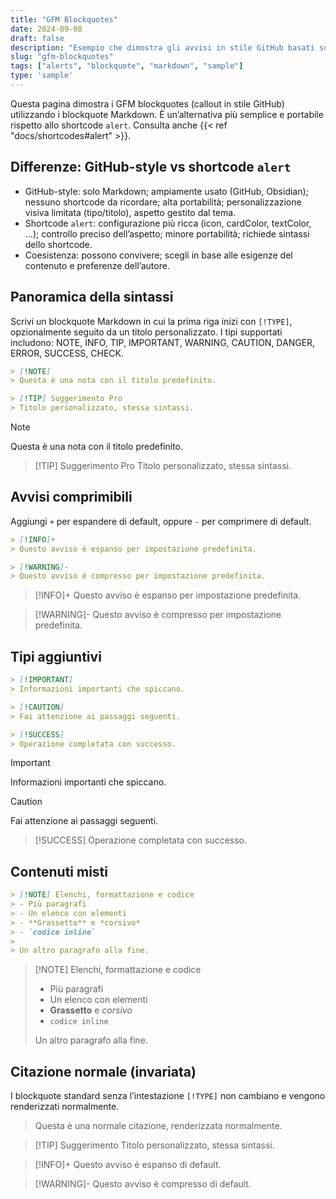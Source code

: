 ```yaml
---
title: "GFM Blockquotes"
date: 2024-09-08
draft: false
description: "Esempio che dimostra gli avvisi in stile GitHub basati sui blockquote."
slug: "gfm-blockquotes"
tags: ["alerts", "blockquote", "markdown", "sample"]
type: 'sample'
---
```


Questa pagina dimostra i GFM blockquotes (callout in stile GitHub) utilizzando i blockquote Markdown. È un’alternativa più semplice e portabile rispetto allo shortcode `alert`. Consulta anche {{< ref "docs/shortcodes#alert" >}}.

<!--more-->

## Differenze: GitHub-style vs shortcode `alert`

- GitHub-style: solo Markdown; ampiamente usato (GitHub, Obsidian); nessuno shortcode da ricordare; alta portabilità; personalizzazione visiva limitata (tipo/titolo), aspetto gestito dal tema.
- Shortcode `alert`: configurazione più ricca (icon, cardColor, textColor, ...); controllo preciso dell’aspetto; minore portabilità; richiede sintassi dello shortcode.
- Coesistenza: possono convivere; scegli in base alle esigenze del contenuto e preferenze dell’autore.

## Panoramica della sintassi

Scrivi un blockquote Markdown in cui la prima riga inizi con `[!TYPE]`, opzionalmente seguito da un titolo personalizzato. I tipi supportati includono: NOTE, INFO, TIP, IMPORTANT, WARNING, CAUTION, DANGER, ERROR, SUCCESS, CHECK.

```md
> [!NOTE]
> Questa è una nota con il titolo predefinito.

> [!TIP] Suggerimento Pro
> Titolo personalizzato, stessa sintassi.
```

> [!NOTE]
> Questa è una nota con il titolo predefinito.

> [!TIP] Suggerimento Pro
> Titolo personalizzato, stessa sintassi.

## Avvisi comprimibili

Aggiungi `+` per espandere di default, oppure `-` per comprimere di default.

```md
> [!INFO]+
> Questo avviso è espanso per impostazione predefinita.

> [!WARNING]-
> Questo avviso è compresso per impostazione predefinita.
```

> [!INFO]+
> Questo avviso è espanso per impostazione predefinita.

> [!WARNING]-
> Questo avviso è compresso per impostazione predefinita.

## Tipi aggiuntivi

```md
> [!IMPORTANT]
> Informazioni importanti che spiccano.

> [!CAUTION]
> Fai attenzione ai passaggi seguenti.

> [!SUCCESS]
> Operazione completata con successo.
```

> [!IMPORTANT]
> Informazioni importanti che spiccano.

> [!CAUTION]
> Fai attenzione ai passaggi seguenti.

> [!SUCCESS]
> Operazione completata con successo.

## Contenuti misti

```md
> [!NOTE] Elenchi, formattazione e codice
> - Più paragrafi
> - Un elenco con elementi
> - **Grassetto** e *corsivo*
> - `codice inline`
>
> Un altro paragrafo alla fine.
```

> [!NOTE] Elenchi, formattazione e codice
> - Più paragrafi
> - Un elenco con elementi
> - **Grassetto** e *corsivo*
> - `codice inline`
>
> Un altro paragrafo alla fine.

## Citazione normale (invariata)

I blockquote standard senza l’intestazione `[!TYPE]` non cambiano e vengono renderizzati normalmente.

> Questa è una normale citazione, renderizzata normalmente.

> [!TIP] Suggerimento
> Titolo personalizzato, stessa sintassi.

> [!INFO]+
> Questo avviso è espanso di default.

> [!WARNING]-
> Questo avviso è compresso di default.
